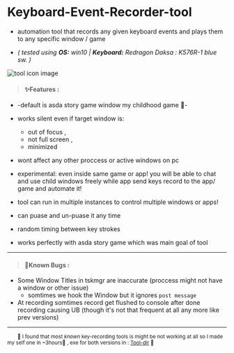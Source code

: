 # Keyboard-Event-Recorder-tool
  * automation tool that records any given keyboard events 
  and plays them to any specific window / game 
  
  * _( tested using ***OS:*** win10 | ***Keyboard:*** Redragon Daksa : K576R-1 blue sw. )_

![tool icon image](./KeyRec.ico)


> #### **✨Features :**

* -default is asda story game window my childhood game 💙- 

* works silent even if target window is:
  - out of focus ,
  - not full screen , 
  - minimized  

* wont affect any other proccess or active windows  on pc 

* experimental: even inside same game or app! you will be able to chat  and use child windows freely  while app send keys record to the app/ game and automate it! 

* tool can run in multiple instances to control multiple windows or apps!

* can puase and un-puase it  any time

* random timing between key strokes 

* works perfectly with asda story game which was main goal of tool 

-----

> #### **🐞Known Bugs :**

* Some Window Titles in tskmgr are inaccurate  (proccess might not have a window or other issue)
  - somtimes we hook the Window but it ignores `post message `
* At recording somtimes record get flushed to console after done recording causing   UB (though it's not that frequent at all any more like prev versions)


----
  <sub> &emsp;&emsp;📍 I found that most _known_ key-recording tools is  might be not working at all so I made my self one in ~3hours💙 , exe for both versions in : [Tool-dir](https://github.com/orsnaro/Keyboard-Event-Recorder-tool/tree/master/KeyRec-tool/)  📍 &emsp; </sub> 
